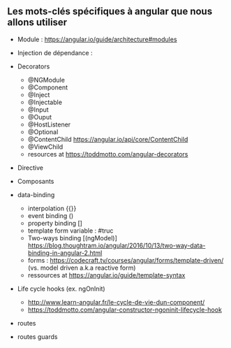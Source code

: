 ## Les mots-clés spécifiques à angular que nous allons utiliser

* Module : https://angular.io/guide/architecture#modules
* Injection de dépendance :

* Decorators
  * @NGModule
  * @Component
  * @Inject
  * @Injectable
  * @Input
  * @Ouput
  * @HostListener
  * @Optional
  * @ContentChild https://angular.io/api/core/ContentChild
  * @ViewChild
  * resources at https://toddmotto.com/angular-decorators
* Directive
* Composants
* data-binding
  * interpolation {{}}
  * event binding ()
  * property binding []
  * template form variable : #truc
  * Two-ways binding [(ngModel)] 
  https://blog.thoughtram.io/angular/2016/10/13/two-way-data-binding-in-angular-2.html
  * forms : https://codecraft.tv/courses/angular/forms/template-driven/ (vs. model driven a.k.a reactive form)
  * ressources at https://angular.io/guide/template-syntax
* Life cycle hooks (ex. ngOnInit)
  * http://www.learn-angular.fr/le-cycle-de-vie-dun-component/
  * https://toddmotto.com/angular-constructor-ngoninit-lifecycle-hook
* routes
* routes guards
